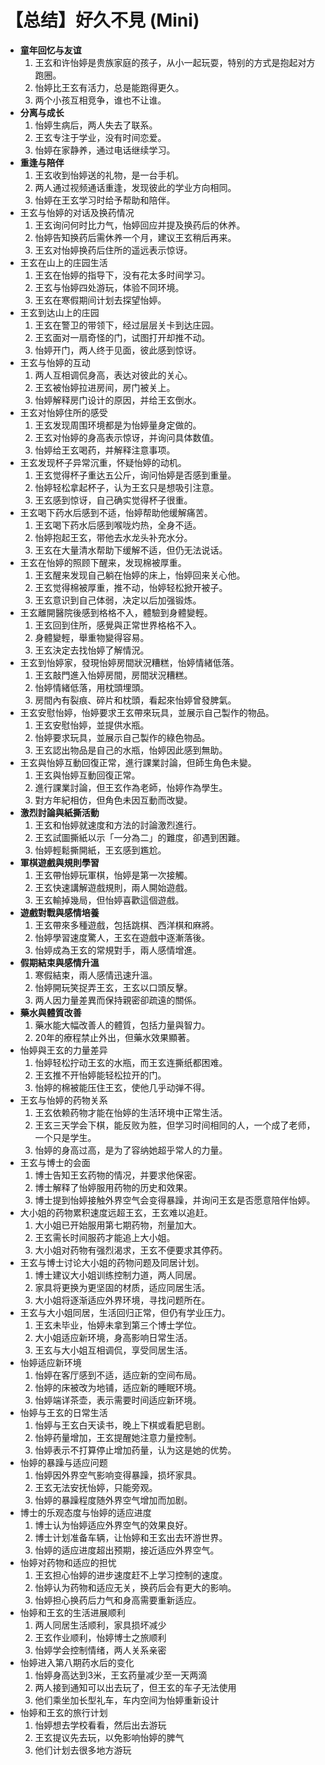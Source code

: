 # 【总结】好久不見 (Mini)

-   **童年回忆与友谊**
    1.  王玄和许怡婷是贵族家庭的孩子，从小一起玩耍，特别的方式是抱起对方跑圈。
    2.  怡婷比王玄有活力，总是能跑得更久。
    3.  两个小孩互相竞争，谁也不让谁。
-   **分离与成长**
    1.  怡婷生病后，两人失去了联系。
    2.  王玄专注于学业，没有时间恋爱。
    3.  怡婷在家静养，通过电话继续学习。
-   **重逢与陪伴**
    1.  王玄收到怡婷送的礼物，是一台手机。
    2.  两人通过视频通话重逢，发现彼此的学业方向相同。
    3.  怡婷在王玄学习时给予帮助和陪伴。
-   王玄与怡婷的对话及换药情况
    1.  王玄询问何时比力气，怡婷回应并提及换药后的休养。
    2.  怡婷告知换药后需休养一个月，建议王玄稍后再来。
    3.  王玄对怡婷换药后住所的遥远表示惊讶。
-   王玄在山上的庄园生活
    1.  王玄在怡婷的指导下，没有花太多时间学习。
    2.  王玄与怡婷四处游玩，体验不同环境。
    3.  王玄在寒假期间计划去探望怡婷。
-   王玄到达山上的庄园
    1.  王玄在警卫的带领下，经过层层关卡到达庄园。
    2.  王玄面对一扇奇怪的门，试图打开却推不动。
    3.  怡婷开门，两人终于见面，彼此感到惊讶。
-   王玄与怡婷的互动
    1.  两人互相调侃身高，表达对彼此的关心。
    2.  王玄被怡婷拉进房间，房门被关上。
    3.  怡婷解释房门设计的原因，并给王玄倒水。
-   王玄对怡婷住所的感受
    1.  王玄发现周围环境都是为怡婷量身定做的。
    2.  王玄对怡婷的身高表示惊讶，并询问具体数值。
    3.  怡婷给王玄喝药，并解释注意事项。
-   王玄发现杯子异常沉重，怀疑怡婷的动机。
    1.  王玄觉得杯子重达五公斤，询问怡婷是否感到重量。
    2.  怡婷轻松拿起杯子，认为王玄只是想吸引注意。
    3.  王玄感到惊讶，自己确实觉得杯子很重。
-   王玄喝下药水后感到不适，怡婷帮助他缓解痛苦。
    1.  王玄喝下药水后感到喉咙灼热，全身不适。
    2.  怡婷抱起王玄，带他去水龙头补充水分。
    3.  王玄在大量清水帮助下缓解不适，但仍无法说话。
-   王玄在怡婷的照顾下醒来，发现棉被厚重。
    1.  王玄醒来发现自己躺在怡婷的床上，怡婷回来关心他。
    2.  王玄觉得棉被厚重，推不动，怡婷轻松掀开被子。
    3.  王玄意识到自己体弱，决定以后加强锻炼。
-   王玄離開醫院後感到格格不入，體驗到身體變輕。
    1.  王玄回到住所，感覺與正常世界格格不入。
    2.  身體變輕，舉重物變得容易。
    3.  王玄決定去找怡婷了解情況。
-   王玄到怡婷家，發現怡婷房間狀況糟糕，怡婷情緒低落。
    1.  王玄敲門進入怡婷房間，房間狀況糟糕。
    2.  怡婷情緒低落，用枕頭埋頭。
    3.  房間內有裂痕、碎片和枕頭，看起來怡婷曾發脾氣。
-   王玄安慰怡婷，怡婷要求王玄帶來玩具，並展示自己製作的物品。
    1.  王玄安慰怡婷，並提供水瓶。
    2.  怡婷要求玩具，並展示自己製作的綠色物品。
    3.  王玄認出物品是自己的水瓶，怡婷因此感到無助。
-   王玄與怡婷互動回復正常，進行課業討論，但師生角色未變。
    1.  王玄與怡婷互動回復正常。
    2.  進行課業討論，但王玄作為老師，怡婷作為學生。
    3.  對方年紀相仿，但角色未因互動而改變。
-   **激烈討論與紙撕活動**
    1.  王玄和怡婷就速度和方法的討論激烈進行。
    2.  王玄試圖撕紙以示「一分為二」的難度，卻遇到困難。
    3.  怡婷輕鬆撕開紙，王玄感到尷尬。
-   **軍棋遊戲與規則學習**
    1.  王玄帶怡婷玩軍棋，怡婷是第一次接觸。
    2.  王玄快速講解遊戲規則，兩人開始遊戲。
    3.  王玄輸掉幾局，但怡婷喜歡這個遊戲。
-   **遊戲對戰與感情培養**
    1.  王玄帶來多種遊戲，包括跳棋、西洋棋和麻將。
    2.  怡婷學習速度驚人，王玄在遊戲中逐漸落後。
    3.  怡婷成為王玄的常規對手，兩人感情增進。
-   **假期結束與感情升溫**
    1.  寒假結束，兩人感情迅速升溫。
    2.  怡婷開玩笑捉弄王玄，王玄以口頭反擊。
    3.  两人因力量差異而保持親密卻疏遠的關係。
-   **藥水與體質改善**
    1.  藥水能大幅改善人的體質，包括力量與智力。
    2.  20年的療程禁止外出，但藥水效果顯著。
-   怡婷與王玄的力量差异
    1.  怡婷轻松拧动王玄的水瓶，而王玄连撕纸都困难。
    2.  王玄推不开怡婷能轻松拉开的门。
    3.  怡婷的棉被能压住王玄，使他几乎动弹不得。
-   王玄与怡婷的药物关系
    1.  王玄依赖药物才能在怡婷的生活环境中正常生活。
    2.  王玄三天学会下棋，能反败为胜，但学习时间相同的人，一个成了老师，一个只是学生。
    3.  怡婷的身高过高，是为了容纳她超乎常人的力量。
-   王玄与博士的会面
    1.  博士告知王玄药物的情况，并要求他保密。
    2.  博士解释了怡婷服用药物的历史和效果。
    3.  博士提到怡婷接触外界空气会变得暴躁，并询问王玄是否愿意陪伴怡婷。
-   大小姐的药物累积速度远超王玄，王玄难以追赶。
    1.  大小姐已开始服用第七期药物，剂量加大。
    2.  王玄需长时间服药才能追上大小姐。
    3.  大小姐对药物有强烈渴求，王玄不便要求其停药。
-   王玄与博士讨论大小姐的药物问题及同居计划。
    1.  博士建议大小姐训练控制力道，两人同居。
    2.  家具将更换为更坚固的材质，适应同居生活。
    3.  大小姐将逐渐适应外界环境，寻找问题所在。
-   王玄与大小姐同居，生活回归正常，但仍有学业压力。
    1.  王玄未毕业，怡婷未拿到第三个博士学位。
    2.  大小姐适应新环境，身高影响日常生活。
    3.  王玄与大小姐互相调侃，享受同居生活。
-   怡婷适应新环境
    1.  怡婷在客厅感到不适，适应新的空间布局。
    2.  怡婷的床被改为地铺，适应新的睡眠环境。
    3.  怡婷端详茶壶，表示需要时间适应新环境。
-   怡婷与王玄的日常生活
    1.  怡婷与王玄白天读书，晚上下棋或看肥皂剧。
    2.  怡婷药量增加，王玄提醒她注意力量控制。
    3.  怡婷表示不打算停止增加药量，认为这是她的优势。
-   怡婷的暴躁与适应问题
    1.  怡婷因外界空气影响变得暴躁，损坏家具。
    2.  王玄无法安抚怡婷，只能旁观。
    3.  怡婷的暴躁程度随外界空气增加而加剧。
-   博士的乐观态度与怡婷的适应进度
    1.  博士认为怡婷适应外界空气的效果良好。
    2.  博士计划准备车辆，让怡婷和王玄出去环游世界。
    3.  怡婷的适应进度超出预期，接近适应外界空气。
-   怡婷对药物和适应的担忧
    1.  王玄担心怡婷的进步速度赶不上学习控制的速度。
    2.  怡婷认为药物和适应无关，换药后会有更大的影响。
    3.  怡婷担心换药后力气和身高需要重新适应。
-   怡婷和王玄的生活进展顺利
    1.  两人同居生活顺利，家具损坏减少
    2.  王玄作业顺利，怡婷博士之旅顺利
    3.  怡婷学会控制情绪，两人关系亲密
-   怡婷进入第八期药水后的变化
    1.  怡婷身高达到3米，王玄药量减少至一天两滴
    2.  两人接到通知可以出去玩了，但王玄的车子无法使用
    3.  他们乘坐加长型礼车，车内空间为怡婷重新设计
-   怡婷和王玄的旅行计划
    1.  怡婷想去学校看看，然后出去游玩
    2.  王玄提议先去玩，以免影响怡婷的脾气
    3.  他们计划去很多地方游玩